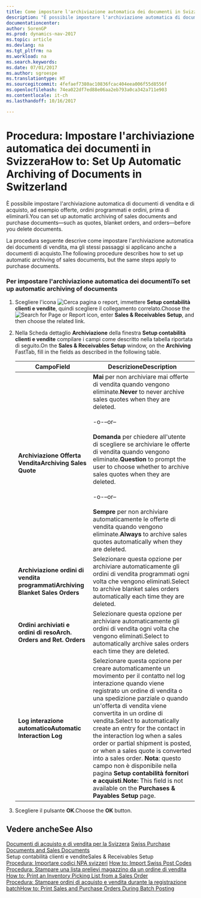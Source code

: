 ```yaml
---
title: Come impostare l'archiviazione automatica dei documenti in Svizzera
description: "È possibile impostare l'archiviazione automatica di documenti di vendita e di acquisto, ad esempio offerte, ordini programmati e ordini, prima di eliminarli."
documentationcenter: 
author: SorenGP
ms.prod: dynamics-nav-2017
ms.topic: article
ms.devlang: na
ms.tgt_pltfrm: na
ms.workload: na
ms.search.keywords: 
ms.date: 07/01/2017
ms.author: sgroespe
ms.translationtype: HT
ms.sourcegitcommit: 4fefaef7380ac10836fcac404eea006f55d8556f
ms.openlocfilehash: 74ea022df7ed88e06aa2eb793a0ca342a711e903
ms.contentlocale: it-ch
ms.lasthandoff: 10/16/2017

---
```

# <a name="how-to-set-up-automatic-archiving-of-documents-in-switzerland"></a><span data-ttu-id="2ee5f-103">Procedura: Impostare l'archiviazione automatica dei documenti in Svizzera</span><span class="sxs-lookup"><span data-stu-id="2ee5f-103">How to: Set Up Automatic Archiving of Documents in Switzerland</span></span>
<span data-ttu-id="2ee5f-104">È possibile impostare l'archiviazione automatica di documenti di vendita e di acquisto, ad esempio offerte, ordini programmati e ordini, prima di eliminarli.</span><span class="sxs-lookup"><span data-stu-id="2ee5f-104">You can set up automatic archiving of sales documents and purchase documents—such as quotes, blanket orders, and orders—before you delete documents.</span></span>  
  
 <span data-ttu-id="2ee5f-105">La procedura seguente descrive come impostare l'archiviazione automatica dei documenti di vendita, ma gli stessi passaggi si applicano anche a documenti di acquisto.</span><span class="sxs-lookup"><span data-stu-id="2ee5f-105">The following procedure describes how to set up automatic archiving of sales documents, but the same steps apply to purchase documents.</span></span>  
  
### <a name="to-set-up-automatic-archiving-of-documents"></a><span data-ttu-id="2ee5f-106">Per impostare l'archiviazione automatica dei documenti</span><span class="sxs-lookup"><span data-stu-id="2ee5f-106">To set up automatic archiving of documents</span></span>  
  
1.  <span data-ttu-id="2ee5f-107">Scegliere l'icona ![Cerca pagina o report](media/ui-search/search_small.png "icona Cerca pagina o report"), immettere **Setup contabilità clienti e vendite**, quindi scegliere il collegamento correlato.</span><span class="sxs-lookup"><span data-stu-id="2ee5f-107">Choose the ![Search for Page or Report](media/ui-search/search_small.png "Search for Page or Report icon") icon, enter **Sales & Receivables Setup**, and then choose the related link.</span></span>  
  
2.  <span data-ttu-id="2ee5f-108">Nella Scheda dettaglio **Archiviazione** della finestra **Setup contabilità clienti e vendite** compilare i campi come descritto nella tabella riportata di seguito.</span><span class="sxs-lookup"><span data-stu-id="2ee5f-108">On the **Sales & Receivables Setup** window, on the **Archiving** FastTab, fill in the fields as described in the following table.</span></span>  
  
    |<span data-ttu-id="2ee5f-109">Campo</span><span class="sxs-lookup"><span data-stu-id="2ee5f-109">Field</span></span>|<span data-ttu-id="2ee5f-110">Descrizione</span><span class="sxs-lookup"><span data-stu-id="2ee5f-110">Description</span></span>|  
    |---------------------------------|---------------------------------------|  
    |<span data-ttu-id="2ee5f-111">**Archiviazione Offerta Vendita**</span><span class="sxs-lookup"><span data-stu-id="2ee5f-111">**Archiving Sales Quote**</span></span>|<span data-ttu-id="2ee5f-112">**Mai** per non archiviare mai offerte di vendita quando vengono eliminate.</span><span class="sxs-lookup"><span data-stu-id="2ee5f-112">**Never** to never archive sales quotes when they are deleted.</span></span><br /><br /> <span data-ttu-id="2ee5f-113">-o-</span><span class="sxs-lookup"><span data-stu-id="2ee5f-113">–or–</span></span><br /><br /> <span data-ttu-id="2ee5f-114">**Domanda** per chiedere all'utente di scegliere se archiviare le offerte di vendita quando vengono eliminate.</span><span class="sxs-lookup"><span data-stu-id="2ee5f-114">**Question** to prompt the user to choose whether to archive sales quotes when they are deleted.</span></span><br /><br /> <span data-ttu-id="2ee5f-115">-o-</span><span class="sxs-lookup"><span data-stu-id="2ee5f-115">–or–</span></span><br /><br /> <span data-ttu-id="2ee5f-116">**Sempre** per non archiviare automaticamente le offerte di vendita quando vengono eliminate.</span><span class="sxs-lookup"><span data-stu-id="2ee5f-116">**Always** to archive sales quotes automatically when they are deleted.</span></span>|  
    |<span data-ttu-id="2ee5f-117">**Archiviazione ordini di vendita programmati**</span><span class="sxs-lookup"><span data-stu-id="2ee5f-117">**Archiving Blanket Sales Orders**</span></span>|<span data-ttu-id="2ee5f-118">Selezionare questa opzione per archiviare automaticamente gli ordini di vendita programmati ogni volta che vengono eliminati.</span><span class="sxs-lookup"><span data-stu-id="2ee5f-118">Select to archive blanket sales orders automatically each time they are deleted.</span></span>|  
    |<span data-ttu-id="2ee5f-119">**Ordini archiviati e ordini di reso**</span><span class="sxs-lookup"><span data-stu-id="2ee5f-119">**Arch. Orders and Ret. Orders**</span></span>|<span data-ttu-id="2ee5f-120">Selezionare questa opzione per archiviare automaticamente gli ordini di vendita ogni volta che vengono eliminati.</span><span class="sxs-lookup"><span data-stu-id="2ee5f-120">Select to automatically archive sales orders each time they are deleted.</span></span>|  
    |<span data-ttu-id="2ee5f-121">**Log interazione automatico**</span><span class="sxs-lookup"><span data-stu-id="2ee5f-121">**Automatic Interaction Log**</span></span>|<span data-ttu-id="2ee5f-122">Selezionare questa opzione per creare automaticamente un movimento per il contatto nel log interazione quando viene registrato un ordine di vendita o una spedizione parziale o quando un'offerta di vendita viene convertita in un ordine di vendita.</span><span class="sxs-lookup"><span data-stu-id="2ee5f-122">Select to automatically create an entry for the contact in the interaction log when a sales order or partial shipment is posted, or when a sales quote is converted into a sales order.</span></span> <span data-ttu-id="2ee5f-123">**Nota**: questo campo non è disponibile nella pagina **Setup contabilità fornitori e acquisti**.</span><span class="sxs-lookup"><span data-stu-id="2ee5f-123">**Note:**  This field is not available on the **Purchases & Payables Setup** page.</span></span>|  
  
3.  <span data-ttu-id="2ee5f-124">Scegliere il pulsante **OK**.</span><span class="sxs-lookup"><span data-stu-id="2ee5f-124">Choose the **OK** button.</span></span>  
  
## <a name="see-also"></a><span data-ttu-id="2ee5f-125">Vedere anche</span><span class="sxs-lookup"><span data-stu-id="2ee5f-125">See Also</span></span>  
 <span data-ttu-id="2ee5f-126">[Documenti di acquisto e di vendita per la Svizzera](swiss-purchase-documents-and-sales-documents.md) </span><span class="sxs-lookup"><span data-stu-id="2ee5f-126">[Swiss Purchase Documents and Sales Documents](swiss-purchase-documents-and-sales-documents.md) </span></span>  
 <span data-ttu-id="2ee5f-127">Setup contabilità clienti e vendite</span><span class="sxs-lookup"><span data-stu-id="2ee5f-127">Sales & Receivables Setup</span></span>   
 <span data-ttu-id="2ee5f-128">[Procedura: Importare codici NPA svizzeri](how-to-import-swiss-post-codes.md) </span><span class="sxs-lookup"><span data-stu-id="2ee5f-128">[How to: Import Swiss Post Codes](how-to-import-swiss-post-codes.md) </span></span>  
 <span data-ttu-id="2ee5f-129">[Procedura: Stampare una lista prelievi magazzino da un ordine di vendita](how-to-print-an-inventory-picking-list-from-a-sales-order.md) </span><span class="sxs-lookup"><span data-stu-id="2ee5f-129">[How to: Print an Inventory Picking List from a Sales Order](how-to-print-an-inventory-picking-list-from-a-sales-order.md) </span></span>  
 [<span data-ttu-id="2ee5f-130">Procedura: Stampare ordini di acquisto e vendita durante la registrazione batch</span><span class="sxs-lookup"><span data-stu-id="2ee5f-130">How to: Print Sales and Purchase Orders During Batch Posting</span></span>](how-to-print-sales-and-purchase-orders-during-batch-posting.md)
